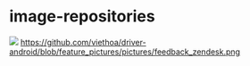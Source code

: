 # image-repositories
![](https://jira.grab.com/secure/attachment/54088/Flow.png)
https://github.com/viethoa/driver-android/blob/feature_pictures/pictures/feedback_zendesk.png
